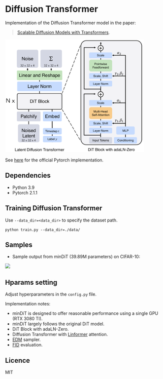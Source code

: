 # Diffusion Transformer
Implementation of the Diffusion Transformer model in the paper:

> [Scalable Diffusion Models with Transformers](https://arxiv.org/abs/2212.09748). 

<img src="./images/ldt.png" width="450px"></img>

See [here](https://github.com/facebookresearch/DiT) for the official Pytorch implementation.


## Dependencies
- Python 3.9
- Pytorch 2.1.1


## Training Diffusion Transformer
Use `--data_dir=<data_dir>` to specify the dataset path.
```
python train.py --data_dir=./data/
```

## Samples
- Sample output from minDiT (39.89M parameters) on CIFAR-10:

<img src="./images/mindit_cifar.gif" width="550px"></img>

## Hparams setting
Adjust hyperparameters in the `config.py` file.

Implementation notes:
- minDiT is designed to offer reasonable performance using a single GPU (RTX 3080 TI).
- minDiT largely follows the original DiT model.
- DiT Block with adaLN-Zero.
- Diffusion Transformer with [Linformer](https://arxiv.org/abs/2006.04768) attention.
- [EDM](https://arxiv.org/abs/2206.00364) sampler.
- [FID](https://arxiv.org/abs/1706.08500) evaluation.


## Licence
MIT
